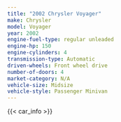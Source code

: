 ```yaml
---
title: "2002 Chrysler Voyager"
make: Chrysler
model: Voyager
year: 2002
engine-fuel-type: regular unleaded
engine-hp: 150
engine-cylinders: 4
transmission-type: Automatic
driven-wheels: Front wheel drive
number-of-doors: 4
market-category: N/A
vehicle-size: Midsize
vehicle-style: Passenger Minivan
---
```


{{< car_info >}}
